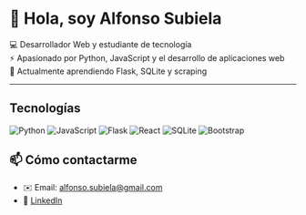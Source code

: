 # 👋 Hola, soy Alfonso Subiela 

💻 Desarrollador Web y estudiante de tecnología  
⚡ Apasionado por Python, JavaScript y el desarrollo de aplicaciones web  
🌱 Actualmente aprendiendo Flask, SQLite y scraping  

---

##  Tecnologías
![Python](https://img.shields.io/badge/Python-3776AB?style=for-the-badge&logo=python&logoColor=white)
![JavaScript](https://img.shields.io/badge/JavaScript-323330?style=for-the-badge&logo=javascript&logoColor=F7DF1E)
![Flask](https://img.shields.io/badge/Flask-000000?style=for-the-badge&logo=flask&logoColor=white)
![React](https://img.shields.io/badge/React-20232A?style=for-the-badge&logo=react&logoColor=61DAFB)
![SQLite](https://img.shields.io/badge/SQLite-07405E?style=for-the-badge&logo=sqlite&logoColor=white)
![Bootstrap](https://img.shields.io/badge/Bootstrap-563D7C?style=for-the-badge&logo=bootstrap&logoColor=white)



## 📫 Cómo contactarme
- ✉️ Email: alfonso.subiela@gmail.com 
- 💼 [LinkedIn](https://linkedin.com/in/alfonso-subiela)  
